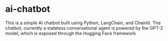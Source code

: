 # ai-chatbot
This is a simple AI chatbot built using Python, LangChain, and Chainlit. The chatbot, currently a stateless conversational agent is powered by the GPT-2 model, which is exposed through the Hugging Face framework
